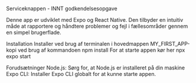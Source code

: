 Serviceknappen - INNT godkendelsesopgave

Denne app er udviklet med Expo og React Native. Den tilbyder en intuitiv måde at rapportere og håndtere problemer og fejl i fællesområder gennem en simpel brugerflade.

Installation
Installer ved brug af terminalen i hovedmappen MY_FIRST_APP-kopi ved brug af kommandoen npm install For at starte appen kør her npx expo start

Forudsætninger
Node.js: Sørg for, at Node.js er installeret på din maskine
Expo CLI: Installer Expo CLI globalt for at kunne starte appen.
